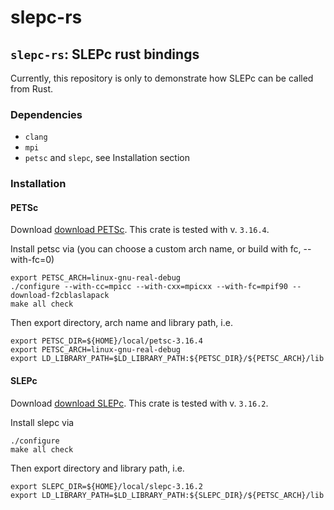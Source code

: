 # slepc-rs

## `slepc-rs`: SLEPc rust bindings

Currently, this repository is only to demonstrate
how SLEPc can be called from Rust.

### Dependencies
- `clang`
- `mpi`
- `petsc` and `slepc`, see Installation section

### Installation

#### PETSc
Download [download PETSc](https://petsc.org/release/download/). This
crate is tested with v. `3.16.4`.

Install petsc via (you can choose a custom arch name, or build with fc, --with-fc=0)
```
export PETSC_ARCH=linux-gnu-real-debug
./configure --with-cc=mpicc --with-cxx=mpicxx --with-fc=mpif90 --download-f2cblaslapack
make all check
```

Then export directory, arch name and library path, i.e.
```
export PETSC_DIR=${HOME}/local/petsc-3.16.4
export PETSC_ARCH=linux-gnu-real-debug
export LD_LIBRARY_PATH=$LD_LIBRARY_PATH:${PETSC_DIR}/${PETSC_ARCH}/lib
```

#### SLEPc
Download [download SLEPc](https://slepc.upv.es/download/). This
crate is tested with v. `3.16.2`.

Install slepc via
```
./configure
make all check
```
Then export directory and library path, i.e.
```
export SLEPC_DIR=${HOME}/local/slepc-3.16.2
export LD_LIBRARY_PATH=$LD_LIBRARY_PATH:${SLEPC_DIR}/${PETSC_ARCH}/lib
```
